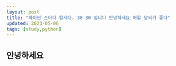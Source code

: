 ```yaml
---
layout: post
title: "파이썬 스터디 합시다. 30 30 입니다 안녕하세요 허헐 날씨가 좋다"
updated: 2023-05-06
tags: [study,python]
---
```


## 안녕하세요